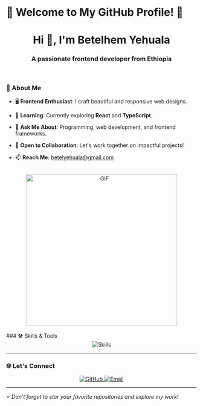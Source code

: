 # 🌟 Welcome to My GitHub Profile! 🌟

<h1 align="center">Hi 👋, I'm Betelhem Yehuala</h1>
<h3 align="center">A passionate frontend developer from Ethiopia</h3>
<br/>

### 🌱 About Me

- 🖥️ **Frontend Enthusiast**: I craft beautiful and responsive web designs.

- 🌱 **Learning**: Currently exploring **React** and **TypeScript**.

- 💬 **Ask Me About**: Programming, web development, and frontend frameworks.

- 👯 **Open to Collaboration**: Let's work together on impactful projects!

- 📫 **Reach Me**: [betelyehuala@gmail.com](mailto:betelyehuala@gmail.com)

<br/>
<div align="center">
  <img width="400" alt="GIF" src="https://media.giphy.com/media/L1R1tvI9svkIWwpVYr/giphy.gif">
</div>
<br/>
### 🛠️ Skills & Tools

<div align="center">
  <img src="https://skillicons.dev/icons?i=html,css,js,react,typescript,redux,tailwind,python,vscode" alt="Skills">
</div>

---

### 🌐 Let's Connect

<div align="center">
  <a href="https://github.com/Bete3" target="_blank">
    <img src="https://img.shields.io/badge/GitHub-%23121011.svg?style=for-the-badge&logo=github&logoColor=white" alt="GitHub">
  </a>
  <a href="mailto:betelyehuala@gmail.com" target="_blank">
    <img src="https://img.shields.io/badge/Email-D14836?style=for-the-badge&logo=gmail&logoColor=white" alt="Email">
  </a>
</div>

---

⭐️ *Don't forget to star your favorite repositories and explore my work!*
